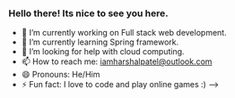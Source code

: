 ### Hello there! Its nice to see you here. 


- 🔭 I’m currently working on Full stack web development.
- 🌱 I’m currently learning Spring framework.
- 🤔 I’m looking for help with cloud computing.
- 📫 How to reach me: iamharshalpatel@outlook.com
- 😄 Pronouns: He/Him
- ⚡ Fun fact: I love to code and play online games :)
-->

